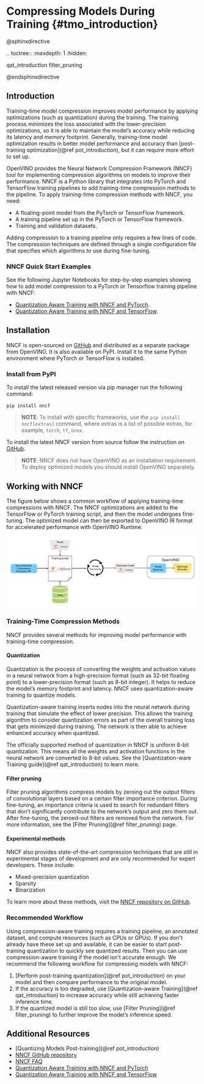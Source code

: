# Compressing Models During Training {#tmo_introduction}

@sphinxdirective

.. toctree::
   :maxdepth: 1
   :hidden:

   qat_introduction
   filter_pruning

@endsphinxdirective

## Introduction
Training-time model compression improves model performance by applying optimizations (such as quantization) during the training. The training process minimizes the loss associated with the lower-precision optimizations, so it is able to maintain the model’s accuracy while reducing its latency and memory footprint. Generally, training-time model optimization results in better model performance and accuracy than [post-training optimization](@ref pot_introduction), but it can require more effort to set up.

OpenVINO provides the Neural Network Compression Framework (NNCF) tool for implementing compression algorithms on models to improve their performance. NNCF is a Python library that integrates into PyTorch and TensorFlow training pipelines to add training-time compression methods to the pipeline. To apply training-time compression methods with NNCF, you need:

- A floating-point model from the PyTorch or TensorFlow framework.
- A training pipeline set up in the PyTorch or TensorFlow framework.
- Training and validation datasets.

Adding compression to a training pipeline only requires a few lines of code. The compression techniques are defined through a single configuration file that specifies which algorithms to use during fine-tuning.

### NNCF Quick Start Examples
See the following Jupyter Notebooks for step-by-step examples showing how to add model compression to a PyTorch or Tensorflow training pipeline with NNCF:

- [Quantization Aware Training with NNCF and PyTorch](https://docs.openvino.ai/2022.2/notebooks/302-pytorch-quantization-aware-training-with-output.html).
- [Quantization Aware Training with NNCF and TensorFlow](https://docs.openvino.ai/2022.2/notebooks/305-tensorflow-quantization-aware-training-with-output.html).

## Installation
NNCF is open-sourced on [GitHub](https://github.com/openvinotoolkit/nncf) and distributed as a separate package from OpenVINO. It is also available on PyPI. Install it to the same Python environment where PyTorch or TensorFlow is installed.

### Install from PyPI
To install the latest released version via pip manager run the following command:
```
pip install nncf
```

> **NOTE**: To install with specific frameworks, use the `pip install nncf[extras]` command, where extras is a list of possible extras, for example, `torch`, `tf`, `onnx`.

To install the latest NNCF version from source follow the instruction on [GitHub](https://github.com/openvinotoolkit/nncf#installation).

> **NOTE**: NNCF does not have OpenVINO as an installation requirement. To deploy optimized models you should install OpenVINO separately.

## Working with NNCF
The figure below shows a common workflow of applying training-time compressions with NNCF. The NNCF optimizations are added to the TensorFlow or PyTorch training script, and then the model undergoes fine-tuning. The optimized model can then be exported to OpenVINO IR format for accelerated performance with OpenVINO Runtime.

![](../../img/nncf_workflow.svg)


### Training-Time Compression Methods
NNCF provides several methods for improving model performance with training-time compression. 

#### Quantization
Quantization is the process of converting the weights and activation values in a neural network from a high-precision format (such as 32-bit floating point) to a lower-precision format (such as 8-bit integer). It helps to reduce the model’s memory footprint and latency. NNCF uses quantization-aware training to quantize models. 

Quantization-aware training inserts nodes into the neural network during training that simulate the effect of lower precision. This allows the training algorithm to consider quantization errors as part of the overall training loss that gets minimized during training. The network is then able to achieve enhanced accuracy when quantized.

The officially supported method of quantization in NNCF is uniform 8-bit quantization. This means all the weights and activation functions in the neural network are converted to 8-bit values. See the [Quantization-ware Training guide](@ref qat_introduction) to learn more.

#### Filter pruning
Filter pruning algorithms compress models by zeroing out the output filters of convolutional layers based on a certain filter importance criterion. During fine-tuning, an importance criteria is used to search for redundant filters that don’t significantly contribute to the network’s output and zero them out. After fine-tuning, the zeroed-out filters are removed from the network. For more information, see the [Filter Pruning](@ref filter_pruning) page.

#### Experimental methods
NNCF also provides state-of-the-art compression techniques that are still in experimental stages of development and are only recommended for expert developers. These include:

- Mixed-precision quantization
- Sparsity
- Binarization

To learn more about these methods, visit the [NNCF repository on GitHub](https://github.com/openvinotoolkit/nncf).

### Recommended Workflow
Using compression-aware training requires a training pipeline, an annotated dataset, and compute resources (such as CPUs or GPUs). If you don't already have these set up and available, it can be easier to start post-training quantization to quickly see quantized results. Then you can use compression-aware training if the model isn't accurate enough. We recommend the following workflow for compressing models with NNCF:

1. [Perform post-training quantization](@ref pot_introduction) on your model and then compare performance to the original model. 
2. If the accuracy is too degraded, use [Quantization-aware Training](@ref qat_introduction) to increase accuracy while still achieving faster inference time.
3. If the quantized model is still too slow, use [Filter Pruning](@ref filter_pruning) to further improve the model’s inference speed.

## Additional Resources
- [Quantizing Models Post-training](@ref pot_introduction)
- [NNCF GitHub repository](https://github.com/openvinotoolkit/nncf)
- [NNCF FAQ](https://github.com/openvinotoolkit/nncf/blob/develop/docs/FAQ.md)
- [Quantization Aware Training with NNCF and PyTorch](https://docs.openvino.ai/2022.2/notebooks/302-pytorch-quantization-aware-training-with-output.html)
- [Quantization Aware Training with NNCF and TensorFlow](https://docs.openvino.ai/2022.2/notebooks/305-tensorflow-quantization-aware-training-with-output.html)